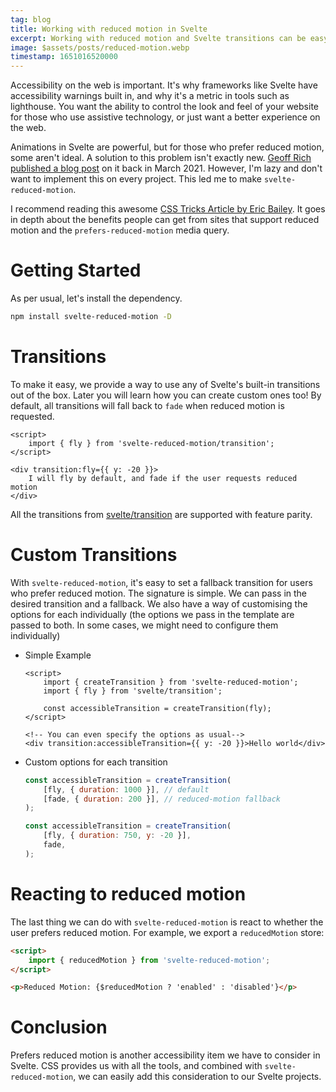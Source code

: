 ```yaml
---
tag: blog
title: Working with reduced motion in Svelte
excerpt: Working with reduced motion and Svelte transitions can be easy. In this post I cover how we can adapt our website for those who prefer reduced motion, and how to use svelte-reduced-motion to make your transitions accessible.
image: $assets/posts/reduced-motion.webp
timestamp: 1651016520000
---
```


Accessibility on the web is important. It's why frameworks like Svelte have accessibility warnings built in, and why it's a metric in tools such as lighthouse. You want the ability to control the look and feel of your website for those who use assistive technology, or just want a better experience on the web.

Animations in Svelte are powerful, but for those who prefer reduced motion, some aren't ideal. A solution to this problem isn't exactly new. [Geoff Rich published a blog post](https://geoffrich.net/posts/svelte-prefers-reduced-motion-store/) on it back in March 2021. However, I'm lazy and don't want to implement this on every project. This led me to make `svelte-reduced-motion`.

I recommend reading this awesome [CSS Tricks Article by Eric Bailey](https://css-tricks.com/introduction-reduced-motion-media-query). It goes in depth about the benefits people can get from sites that support reduced motion and the `prefers-reduced-motion` media query.

# Getting Started

As per usual, let's install the dependency.

```bash
npm install svelte-reduced-motion -D
```

# Transitions

To make it easy, we provide a way to use any of Svelte's built-in transitions out of the box. Later you will learn how you can create custom ones too! By default, all transitions will fall back to `fade` when reduced motion is requested.

```svelte
<script>
	import { fly } from 'svelte-reduced-motion/transition';
</script>

<div transition:fly={{ y: -20 }}>
	I will fly by default, and fade if the user requests reduced motion
</div>
```

All the transitions from [svelte/transition](https://svelte.dev/docs#run-time-svelte-transition) are supported with feature parity.

# Custom Transitions

With `svelte-reduced-motion`, it's easy to set a fallback transition for users who prefer reduced motion. The signature is simple. We can pass in the desired transition and a fallback. We also have a way of customising the options for each individually (the options we pass in the template are passed to both. In some cases, we might need to configure them individually)

-   Simple Example

    ```svelte
    <script>
    	import { createTransition } from 'svelte-reduced-motion';
    	import { fly } from 'svelte/transition';

    	const accessibleTransition = createTransition(fly);
    </script>

    <!-- You can even specify the options as usual-->
    <div transition:accessibleTransition={{ y: -20 }}>Hello world</div>
    ```

-   Custom options for each transition

    ```js
    const accessibleTransition = createTransition(
    	[fly, { duration: 1000 }], // default
    	[fade, { duration: 200 }], // reduced-motion fallback
    );

    const accessibleTransition = createTransition(
    	[fly, { duration: 750, y: -20 }],
    	fade,
    );
    ```

# Reacting to reduced motion

The last thing we can do with `svelte-reduced-motion` is react to whether the user prefers reduced motion. For example, we export a `reducedMotion` store:

```html
<script>
	import { reducedMotion } from 'svelte-reduced-motion';
</script>

<p>Reduced Motion: {$reducedMotion ? 'enabled' : 'disabled'}</p>
```

# Conclusion

Prefers reduced motion is another accessibility item we have to consider in Svelte. CSS provides us with all the tools, and combined with `svelte-reduced-motion`, we can easily add this consideration to our Svelte projects.
